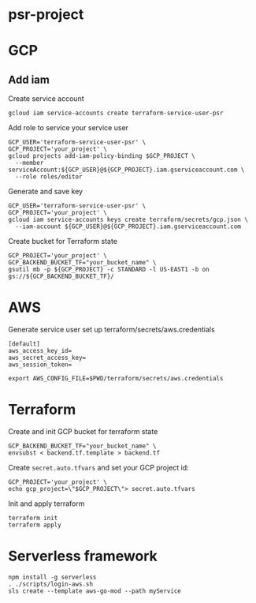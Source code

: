 # psr-project

# GCP 

## Add iam

Create service account
```
gcloud iam service-accounts create terraform-service-user-psr
```

Add role to service your service user

```
GCP_USER='terraform-service-user-psr' \
GCP_PROJECT='your_project' \
gcloud projects add-iam-policy-binding $GCP_PROJECT \
  --member serviceAccount:${GCP_USER}@${GCP_PROJECT}.iam.gserviceaccount.com \
  --role roles/editor
```

Generate and save key
```
GCP_USER='terraform-service-user-psr' \
GCP_PROJECT='your_project' \
gcloud iam service-accounts keys create terraform/secrets/gcp.json \
  --iam-account ${GCP_USER}@${GCP_PROJECT}.iam.gserviceaccount.com
```

Create bucket for Terraform state

```
GCP_PROJECT='your_project' \
GCP_BACKEND_BUCKET_TF="your_bucket_name" \
gsutil mb -p ${GCP_PROJECT} -c STANDARD -l US-EAST1 -b on gs://${GCP_BACKEND_BUCKET_TF}/
```

# AWS
Generate service user set up terraform/secrets/aws.credentials

```
[default]
aws_access_key_id=
aws_secret_access_key=
aws_session_token=
```

```
export AWS_CONFIG_FILE=$PWD/terraform/secrets/aws.credentials
```

# Terraform 

Create and init GCP bucket for terraform state
```
GCP_BACKEND_BUCKET_TF="your_bucket_name" \
envsubst < backend.tf.template > backend.tf
```

Create `secret.auto.tfvars` and set your GCP project id:
```
GCP_PROJECT='your_project' \
echo gcp_project=\"$GCP_PROJECT\"> secret.auto.tfvars
```

Init and apply terraform
```
terraform init
terraform apply
```


# Serverless framework

```
npm install -g serverless
. ./scripts/login-aws.sh
sls create --template aws-go-mod --path myService
```
